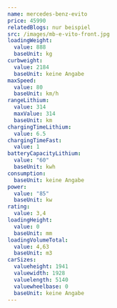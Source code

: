 ```yaml
---
name: mercedes-benz-evito
price: 45990
relatedBlogs: nur beispiel
src: /images/mb-e-vito-front.jpg
loadingWeight:
  value: 888
  baseUnit: kg
curbweight:
  value: 2184
  baseUnit: keine Angabe
maxSpeed:
  value: 80
  baseUnit: km/h
rangeLithium:
  value: 314
  maxValue: 314
  baseUnit: km
chargingTimeLithium:
  value: 6.5
chargingTimeFast:
  value: 1
batteryCapacityLithium:
  value: "60"
  baseUnit: kwh
consumption:
  baseUnit: keine Angabe
power:
  value: "85"
  baseUnit: kw
rating:
  value: 3,4
loadingHeight:
  value: 0
  baseUnit: mm
loadingVolumeTotal:
  value: 4,63
  baseUnit: m3
carSizes:
  valueheight: 1941
  valuewidth: 1928
  valuelength: 5140
  valuewheelbase: 0
  baseUnit: keine Angabe
---
```

